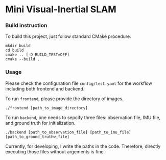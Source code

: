 # Mini Visual-Inertial SLAM


### Build instruction

To build this project, just follow standard CMake procedure.
```
mkdir build
cd build
cmake .. [-D BUILD_TEST=OFF]
cmake --build .
```

### Usage

Please check the configuration file `config/test.yaml` for the workflow including both frontend and backend.

To run `frontend`, please provide the directory of images.
```
./frontend [path_to_image_directory]
```

To run `backend`, one needs to sepcify three files: observation file, IMU file, and ground truth for initialization.
```
./backend [path_to_observation_file] [path_to_imu_file] [path_to_ground_truthw_file]
```

Currently, for developing, I write the paths in the code. Therefore, directly executing those files without argements is fine.